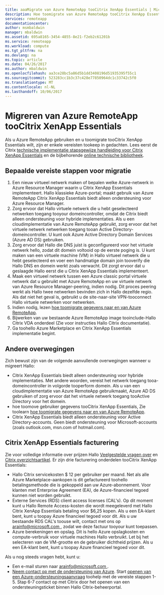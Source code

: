 ```yaml
---
title: aaaMigrate van Azure RemoteApp tooCitrix XenApp Essentials | Microsoft Docs
description: Hoe toomigrate van Azure RemoteApp tooCitrix XenApp Essentials
services: remoteapp
documentationcenter: 
author: msmbaldwin
manager: mbaldwin
ms.assetid: 695a8165-3454-4855-8e21-f2eb2c61201b
ms.service: remoteapp
ms.workload: compute
ms.tgt_pltfrm: na
ms.devlang: na
ms.topic: article
ms.date: 04/26/2017
ms.author: mbaldwin
ms.openlocfilehash: aa3ce28bc5a86d5b1dd3408196d51935395f55c1
ms.sourcegitcommit: 523283cc1b3c37c428e77850964dc1c33742c5f0
ms.translationtype: MT
ms.contentlocale: nl-NL
ms.lasthandoff: 10/06/2017
---
```

# <a name="migrate-from-azure-remoteapp-toocitrix-xenapp-essentials"></a>Migreren van Azure RemoteApp tooCitrix XenApp Essentials

Als u Azure RemoteApp gebruiken en u toomigrate tooCitrix XenApp Essentials wilt, zijn er enkele vereisten tookeep in gedachten. Lees eerst de Citrix [technische implementatie stapsgewijze handleiding voor Citrix XenApp Essentials](https://docs.citrix.com/content/dam/docs/en-us/citrix-cloud/downloads/xenapp-essentials-deployment-guide.pdf) en de bijbehorende [online technische bibliotheek](http://docs.citrix.com/en-us/citrix-cloud/xenapp-and-xendesktop-service/xenapp-essentials.html). 

## <a name="prerequisite-steps-for-migration"></a>Bepaalde vereiste stappen voor migratie

1. Een nieuw virtueel netwerk maken of bepalen welke Azure-netwerk in Azure Resource Manager waarin u Citrix XenApp Essentials implementeert. Hallo klassieke Azure-portal; maakt gebruik van Azure RemoteApp Citrix XenApp Essentials biedt alleen ondersteuning voor Azure Resource Manager.  
2. Zorg ervoor dat Hallo virtuele netwerk die u hebt geselecteerd netwerken toegang tooyour domeincontroller, omdat de Citrix biedt alleen ondersteuning voor hybride implementaties. Als u een cloudimplementatie van Azure RemoteApp gebruikt, zorg ervoor dat het virtuele netwerk netwerken toegang tooan Active Directory-domeincontroller. U kunt ook Azure Active Directory Domain Services (Azure AD DS) gebruiken. 
3. Zorg ervoor dat Hallo die DNS juist is geconfigureerd voor het virtuele netwerk hello, zodat dit domein voltooid op de eerste poging is. U kunt maken van een virtuele machine (VM) in Hallo virtueel netwerk die u hebt geselecteerd en voer een handmatige domain join tooverify die Hallo DNS en domein werkt zoals verwacht. Dit zorgt ervoor dat u geslaagde Hallo eerst die u Citrix XenApp Essentials implementeert. 
4. Maak een virtueel netwerk tussen een Azure classic portal virtuele netwerk dat u gebruikt met Azure RemoteApp en uw virtuele netwerk van Azure Resource Manager-peering, indien nodig. Dit proces peering werkt als Hallo twee netwerken bevinden zich in Hallo dezelfde regio. Als dat niet het geval is, gebruikt u de site-naar-site VPN-tooconnect Hallo virtuele netwerken voor netwerken. 
5. Indien nodig, lezen [hoe toomigrate gegevens naar en van Azure RemoteApp](remoteapp-migrate.md). 
6. Bijwerken van uw bestaande Azure RemoteApp image tooinclude-Hallo Citrix VDA onderdeel (Zie voor instructies Hallo Citrix documentatie). 
7. Ga toohello Azure Marketplace en Citrix XenApp Essentials implementatie begint.

## <a name="other-considerations"></a>Andere overwegingen

Zich bewust zijn van de volgende aanvullende overwegingen wanneer u migreert Hallo:
- Citrix XenApp Essentials biedt alleen ondersteuning voor hybride implementaties. Met andere woorden, vereist het netwerk toegang tooa-domeincontroller in volgorde tooperform domein. Als u van een cloudimplementatie van Azure RemoteApp gebruikmaakt, Azure AD DS gebruiken of zorg ervoor dat het virtuele netwerk toegang tooActive Directory voor het domein. 
- hoe toomove gebruiker gegevens tooCitrix XenApp Essentials, Zie toolearn [hoe toomigrate gegevens naar en van Azure RemoteApp](remoteapp-migrate.md). 
- Citrix XenApp Essentials biedt alleen ondersteuning voor Active Directory-accounts. Geen biedt ondersteuning voor Microsoft-accounts (zoals outlook.com, msn.com of hotmail.com). 

## <a name="citrix-xenapp-essentials-billing"></a>Citrix XenApp Essentials facturering

Zie voor volledige informatie over prijzen Hallo [Veelgestelde vragen over](https://www.citrix.com/global-partners/microsoft/resources/xenapp-essentials-faq.html#tab-30699) en [Citrix overzichtsartikel](https://www.citrix.com/global-partners/microsoft/remote-app.html). Er zijn drie facturering onderdelen tooCitrix XenApp Essentials:

- Hallo Citrix servicekosten $ 12 per gebruiker per maand. Net als alle Azure Marketplace-aankopen is dit gefactureerd toohello betalingsmethode die is gekoppeld aan uw Azure-abonnement. Voor klanten met Enterprise Agreement (EA), de Azure-financieel tegoed kunnen niet worden gebruikt. 
- Externe Services (RDS) client access licenses (CAL's). Op dit moment kunt u Hallo Remote Access-kosten die wordt meegeleverd met Hallo Citrix XenApp Essentials betaling voor $6,25 kopen. Als u een EA-klant bent, kunt u toopay Azure financieel tegoed voor dit. Als u uw bestaande RDS CAL's toouse wilt, contact met ons op [ arainfo@microsoft.com ](mailto:arainfo@microsoft.com), zodat we deze factuur tooyour kunt toepassen. 
- Azure berekeningen en opslag. Dit is hello Azure opslagkosten en compute-verbruik voor virtuele machines Hallo verbruikt. Let bij het selecteren van de VM-grootte en de gebruiker dichtheid prijzen. Als u een EA-klant bent, kunt u toopay Azure financieel tegoed voor dit.

Als u nog steeds vragen hebt, kunt u:
- Een e-mail sturen naar [ arainfo@microsoft.com ](mailto:arainfo@microsoft.com).
- [Neem contact op met de ondersteuning van Azure](https://portal.azure.com/?#blade/Microsoft_Azure_Support/HelpAndSupportBlade). Start [openen van een Azure-ondersteuningsaanvraag](https://portal.azure.com/?#blade/Microsoft_Azure_Support/HelpAndSupportBlade) toohelp met de vereiste stappen 1-5. Stap 6-7 contact op met Citrix door het openen van een ondersteuningsticket binnen Hallo Citrix-beheerportal. 
